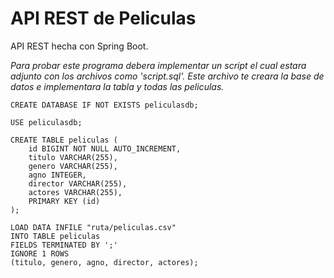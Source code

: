 # API REST de Peliculas

API REST hecha con Spring Boot.

*Para probar este programa debera implementar un script el cual estara adjunto con los archivos como 'script.sql'. Este archivo te creara la base de datos e implementara la tabla y todas las peliculas.*

```
CREATE DATABASE IF NOT EXISTS peliculasdb;

USE peliculasdb;

CREATE TABLE peliculas (
    id BIGINT NOT NULL AUTO_INCREMENT,
    titulo VARCHAR(255),
    genero VARCHAR(255),
    agno INTEGER,
    director VARCHAR(255),
    actores VARCHAR(255),
    PRIMARY KEY (id)
);

LOAD DATA INFILE "ruta/peliculas.csv"
INTO TABLE peliculas
FIELDS TERMINATED BY ';'
IGNORE 1 ROWS
(titulo, genero, agno, director, actores);
```
